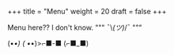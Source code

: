 +++
title = "Menu"
weight = 20
draft = false
+++

Menu here?? I don't know. 
"""
¯\\_(ツ)_/¯
"""

(•_•) ( •_•)>⌐■-■ (⌐■_■)
